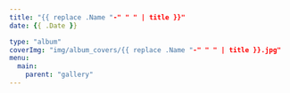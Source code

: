 ```yaml
---
title: "{{ replace .Name "-" " " | title }}"
date: {{ .Date }}

type: "album"
coverImg: "img/album_covers/{{ replace .Name "-" " " | title }}.jpg"
menu:
  main:
    parent: "gallery"
---
```


